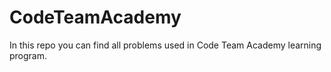 # CodeTeamAcademy
In this repo you can find all problems used in Code Team Academy learning program.
